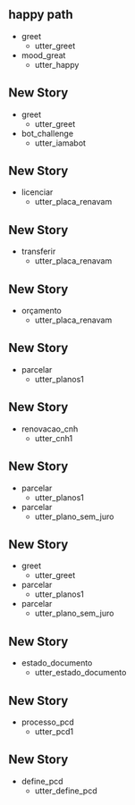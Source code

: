 ## happy path
* greet
  - utter_greet
* mood_great
  - utter_happy

## New Story

* greet
    - utter_greet
* bot_challenge
    - utter_iamabot

## New Story

* licenciar
    - utter_placa_renavam

## New Story

* transferir
    - utter_placa_renavam

## New Story

* orçamento
    - utter_placa_renavam

## New Story

* parcelar
    - utter_planos1

## New Story

* renovacao_cnh
    - utter_cnh1

## New Story

* parcelar
    - utter_planos1
* parcelar
    - utter_plano_sem_juro

## New Story

* greet
    - utter_greet
* parcelar
    - utter_planos1
* parcelar
    - utter_plano_sem_juro

## New Story

* estado_documento
    - utter_estado_documento

## New Story

* processo_pcd
    - utter_pcd1

## New Story

* define_pcd
    - utter_define_pcd
